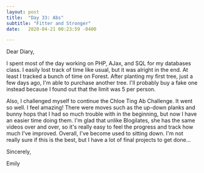 ```yaml
---
layout: post
title:  "Day 33: Abs"
subtitle: "Fitter and Stronger"
date:   2020-04-21 00:23:59 -0400

---
```


Dear Diary,

I spent most of the day working on PHP, AJax, and SQL for my databases class. I easily lost track of time like usual, but it was alright in the end. At least I tracked a bunch of time on Forest. After planting my first tree, just a few days ago, I'm able to purchase another tree. I'll probably buy a fake one instead because I found out that the limit was 5 per person. 

Also, I challenged myself to continue the Chloe Ting Ab Challenge. It went so well. I feel amazing! There were moves such as the up-down planks and bunny hops that I had so much trouble with in the beginning, but now I have an easier time doing them. I'm glad that unlike Blogilates, she has the same videos over and over, so it's really easy to feel the progress and track how much I've improved. Overall, I've become used to sitting down. I'm not really sure if this is the best, but I have a lot of final projects to get done...


Sincerely,

Emily